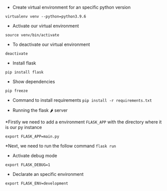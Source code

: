 - Create virtual environment for an specific python version

`virtualenv venv --python=python3.9.6`

- Activate our virtual environment

`source venv/bin/activate`

- To deactivate our virtual environment

`deactivate`

- Install flask

`pip install flask`

- Show dependencies

`pip freeze`

- Command to install requirements
`pip install -r requirements.txt`

- Running the flask 🌶️ server

*Firstly we need to add a environment
`FLASK_APP` with the directory where it is our py instance

`export FLASK_APP=main.py`

*Next,  we need to run the follow command
`flask run`

- Activate debug mode

`export FLASK_DEBUG=1`

* Declarate an specific environment

`export FLASK_ENV=development`